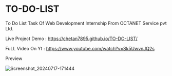 # TO-DO-LIST
To Do List Task Of Web Development Internship From OCTANET Service pvt Ltd.


Live Project Demo :  https://chetan7895.github.io/TO-DO-LIST/

FuLL Video On Yt : https://www.youtube.com/watch?v=Sk5UwvnJQ2s




Preview 

![Screenshot_20240717-171444](https://github.com/user-attachments/assets/636bcea4-6da2-47d4-b205-3277d9ad190a)
